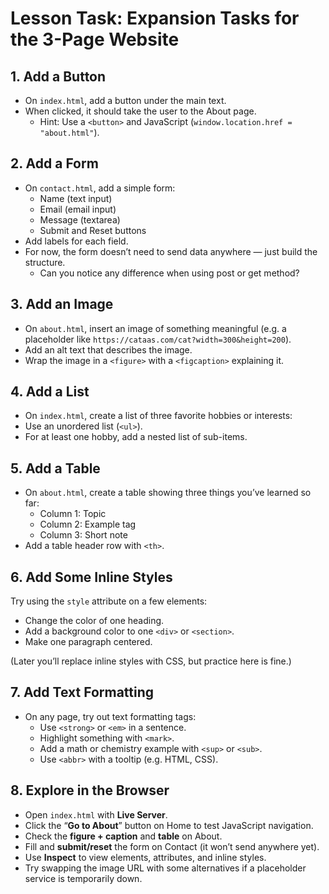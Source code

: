 # Lesson Task: Expansion Tasks for the 3-Page Website
## 1. Add a Button
* On `index.html`, add a button under the main text.
* When clicked, it should take the user to the About page.
    * Hint: Use a `<button>` and JavaScript (`window.location.href = "about.html"`).

## 2. Add a Form
* On `contact.html`, add a simple form:
    * Name (text input)
    * Email (email input)
    * Message (textarea)
    * Submit and Reset buttons
* Add labels for each field.
* For now, the form doesn’t need to send data anywhere — just build the structure.
    * Can you notice any difference when using post or get method?

## 3. Add an Image
* On `about.html`, insert an image of something meaningful (e.g. a placeholder like `https://cataas.com/cat?width=300&height=200`).
* Add an alt text that describes the image.
* Wrap the image in a `<figure>` with a `<figcaption>` explaining it.

## 4. Add a List
* On `index.html`, create a list of three favorite hobbies or interests:
* Use an unordered list (`<ul>`).
* For at least one hobby, add a nested list of sub-items.

## 5. Add a Table
* On `about.html`, create a table showing three things you’ve learned so far:
    * Column 1: Topic
    * Column 2: Example tag
    * Column 3: Short note
* Add a table header row with `<th>`.

## 6. Add Some Inline Styles
Try using the `style` attribute on a few elements:
* Change the color of one heading.
* Add a background color to one `<div>` or `<section>`.
* Make one paragraph centered.

(Later you’ll replace inline styles with CSS, but practice here is fine.)

## 7. Add Text Formatting
* On any page, try out text formatting tags:
    * Use `<strong>` or `<em>` in a sentence.
    * Highlight something with `<mark>`.
    * Add a math or chemistry example with `<sup>` or `<sub>`.
    * Use `<abbr>` with a tooltip (e.g. HTML, CSS).

## 8. Explore in the Browser
* Open `index.html` with **Live Server**.
* Click the “**Go to About**” button on Home to test JavaScript navigation.
* Check the **figure + caption** and **table** on About.
* Fill and **submit/reset** the form on Contact (it won’t send anywhere yet).
* Use **Inspect** to view elements, attributes, and inline styles.
* Try swapping the image URL with some alternatives if a placeholder service is temporarily down.